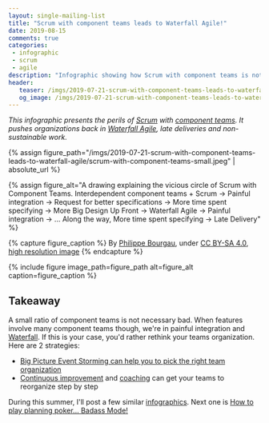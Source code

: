 ```yaml
---
layout: single-mailing-list
title: "Scrum with component teams leads to Waterfall Agile!"
date: 2019-08-15
comments: true
categories:
 - infographic
 - scrum
 - agile
description: "Infographic showing how Scrum with component teams is not sustainable. Interdependent component teams + Scrum => Painful integration => Request for better specifications => More time specifying => Later Delivery & More Big Design Up Front => Waterfall Agile => Painful integration..."
header:
   teaser: /imgs/2019-07-21-scrum-with-component-teams-leads-to-waterfall-agile/scrum-with-component-teams-teaser.jpeg
   og_image: /imgs/2019-07-21-scrum-with-component-teams-leads-to-waterfall-agile/scrum-with-component-teams-og.jpeg
---
```

_This infographic presents the perils of [Scrum](/categories/#scrum) with [component teams](https://innolution.com/resources/glossary/component-team). It pushes organizations back in [Waterfall Agile](https://en.wikipedia.org/wiki/Phase-gate_process), late deliveries and non-sustainable work._

{% assign figure_path="/imgs/2019-07-21-scrum-with-component-teams-leads-to-waterfall-agile/scrum-with-component-teams-small.jpeg" | absolute_url %}

{% assign figure_alt="A drawing explaining the vicious circle of Scrum with Component Teams. Interdependent component teams + Scrum -> Painful integration -> Request for better specifications -> More time spent specifying -> More Big Design Up Front -> Waterfall Agile -> Painful integration -> ... Along the way, More time spent specifying -> Late Delivery" %}

{% capture figure_caption %}
By [Philippe Bourgau]({{site.url}}), under [CC BY-SA 4.0](http://creativecommons.org/licenses/by-sa/4.0/), [high resolution image]({{site.url}}/imgs/2019-07-21-scrum-with-component-teams-leads-to-waterfall-agile/scrum-with-component-teams.jpeg)
{% endcapture %}

{% include figure image_path=figure_path alt=figure_alt caption=figure_caption %}

## Takeaway

A small ratio of component teams is not necessary bad. When features involve many component teams though, we're in painful integration and [Waterfall](https://en.wikipedia.org/wiki/Waterfall_model). If this is your case, you'd rather rethink your teams organization. Here are 2 strategies:

* [Big Picture Event Storming can help you to pick the right team organization](/feature-teams-vs-component-teams-decide-with-event-storming-and-ddd/)
* [Continuous improvement](/categories/#continuous-improvement) and [coaching](/categories/#coaching) can get your teams to reorganize step by step

During this summer, I'll post a few similar [infographics](/categories/#infographic). Next one is [How to play planning poker... Badass Mode!](/how-to-play-planning-poker-badass-mode/)
